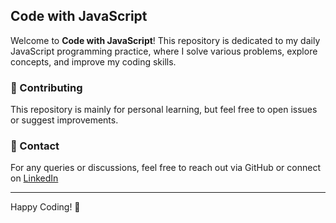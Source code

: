 ## Code with JavaScript

Welcome to **Code with JavaScript**! This repository is dedicated to my daily JavaScript programming practice,
where I solve various problems, explore concepts, and improve my coding skills.
<!--
### 📌 About
- This repository contains JavaScript programs covering different topics like data structures, algorithms, functional programming, ES6+, and more.
- The goal is to practice consistently and document my learning journey.
- Each program will be well-structured and include comments for better understanding.

### 📂 Repository Structure
```
code-with-javascript/
│-- beginner/        # Basic JavaScript problems

│-- intermediate/    # Moderate level challenges
│-- advanced/        # Complex problems and projects
│-- projects/        # Mini projects using JavaScript  
│-- README.md        # Repository documentation    
```

### 🚀 Topics Covered
- ✅ Variables & Data Types
- ✅ Functions & Scope
- ✅ Arrays & Objects
- ✅ Loops & Conditional Statements
- ✅ String & Array Methods
- ✅ ES6+ Features
- ✅ DOM Manipulation
- ✅ Asynchronous JavaScript (Promises, Async/Await)
- ✅ Data Structures & Algorithms
- ✅ Problem-Solving Challenges

### 📜 How to Use
1. Clone the repository:
   ```sh
   git clone https://github.com/lalitpatil891/code-with-javascript.git
   ```
2. Navigate to the folder and explore different files.
3. Run JavaScript programs using:
   ```sh
   node filename.js
   ```
-->
### 📢 Contributing
This repository is mainly for personal learning, but feel free to open issues or suggest improvements.

### 📧 Contact
For any queries or discussions, feel free to reach out via GitHub or connect on [LinkedIn](https://www.linkedin.com/in/lalitpatil8901/)

---
Happy Coding! 🚀
